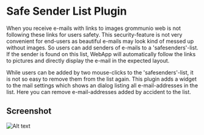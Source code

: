 Safe Sender List Plugin
=================================

When you receive e-mails with links to images grommunio web is not following these links for users safety. This security-feature is not very convenient for end-users as beautiful e-mails may look kind of messed up without images. So users can add senders of e-mails to a 'safesenders'-list. If the sender is found on this list, WebApp will automatically follow the links to pictures and directly display the e-mail in the expected layout.

While users can be added by two mouse-clicks to the 'safesenders'-list, it is not so easy to remove them from the list again. This plugin adds a widget to the mail settings which shows an dialog listing all e-mail-addresses in the list. Here you can remove e-mail-addresses added by accident to the list.

Screenshot
----------

![Alt text](/img/SafeSenderList.png?raw=true "Safe Sender List")
